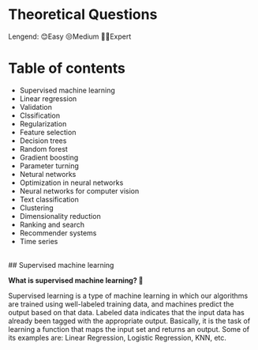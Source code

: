 # Theoretical Questions 

Lengend:  😊Easy   😒Medium  😵‍💫Expert

# Table of contents

* Supervised machine learning
* Linear regression
* Validation
* Clssification
* Regularization
* Feature selection
* Decision trees
* Random forest
* Gradient boosting
* Parameter turning
* Netural networks
* Optimization in neural networks
* Neural networks for computer vision
* Text classification
* Clustering
* Dimensionality reduction
* Ranking and search
* Recommender systems
* Time series



<br/>
## Supervised machine learning

**What is supervised machine learning? 👶**

Supervised learning is a type of machine learning in which our algorithms are trained using well-labeled training data, and machines predict the output based on that data. Labeled data indicates that the input data has already been tagged with the appropriate output. Basically, it is the task of learning a function that maps the input set and returns an output. Some of its examples are: Linear Regression, Logistic Regression, KNN, etc.


<br/>
